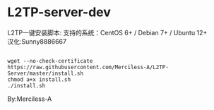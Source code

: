 # L2TP-server-dev
L2TP一键安装脚本:
支持的系统：CentOS 6+ / Debian 7+ / Ubuntu 12+  
汉化:Sunny8886667  
<pre><code>
wget --no-check-certificate https://raw.githubusercontent.com/Merciless-A/L2TP-Server/master/install.sh
chmod a+x install.sh
./install.sh
</code></pre>
By:Merciless-A
